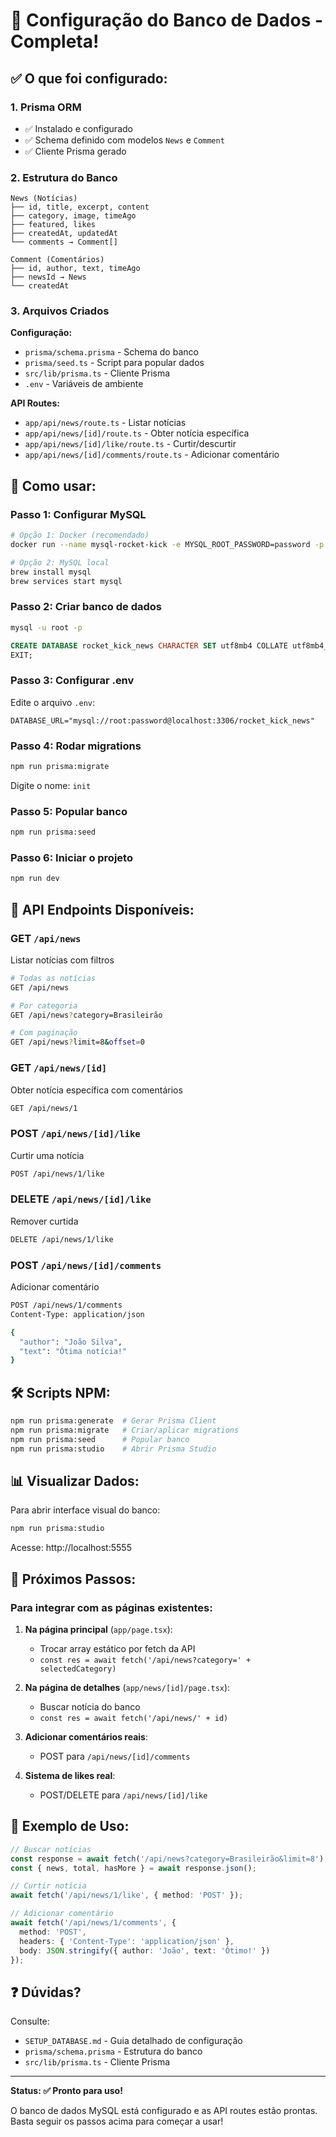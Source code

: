 # 🎉 Configuração do Banco de Dados - Completa!

## ✅ O que foi configurado:

### 1. **Prisma ORM**
- ✅ Instalado e configurado
- ✅ Schema definido com modelos `News` e `Comment`
- ✅ Cliente Prisma gerado

### 2. **Estrutura do Banco**
```
News (Notícias)
├── id, title, excerpt, content
├── category, image, timeAgo
├── featured, likes
├── createdAt, updatedAt
└── comments → Comment[]

Comment (Comentários)
├── id, author, text, timeAgo
├── newsId → News
└── createdAt
```

### 3. **Arquivos Criados**

**Configuração:**
- `prisma/schema.prisma` - Schema do banco
- `prisma/seed.ts` - Script para popular dados
- `src/lib/prisma.ts` - Cliente Prisma
- `.env` - Variáveis de ambiente

**API Routes:**
- `app/api/news/route.ts` - Listar notícias
- `app/api/news/[id]/route.ts` - Obter notícia específica  
- `app/api/news/[id]/like/route.ts` - Curtir/descurtir
- `app/api/news/[id]/comments/route.ts` - Adicionar comentário

## 🚀 Como usar:

### Passo 1: Configurar MySQL
```bash
# Opção 1: Docker (recomendado)
docker run --name mysql-rocket-kick -e MYSQL_ROOT_PASSWORD=password -p 3306:3306 -d mysql:8

# Opção 2: MySQL local
brew install mysql
brew services start mysql
```

### Passo 2: Criar banco de dados
```bash
mysql -u root -p
```
```sql
CREATE DATABASE rocket_kick_news CHARACTER SET utf8mb4 COLLATE utf8mb4_unicode_ci;
EXIT;
```

### Passo 3: Configurar .env
Edite o arquivo `.env`:
```env
DATABASE_URL="mysql://root:password@localhost:3306/rocket_kick_news"
```

### Passo 4: Rodar migrations
```bash
npm run prisma:migrate
```
Digite o nome: `init`

### Passo 5: Popular banco
```bash
npm run prisma:seed
```

### Passo 6: Iniciar o projeto
```bash
npm run dev
```

## 📡 API Endpoints Disponíveis:

### GET `/api/news`
Listar notícias com filtros
```bash
# Todas as notícias
GET /api/news

# Por categoria
GET /api/news?category=Brasileirão

# Com paginação
GET /api/news?limit=8&offset=0
```

### GET `/api/news/[id]`
Obter notícia específica com comentários
```bash
GET /api/news/1
```

### POST `/api/news/[id]/like`
Curtir uma notícia
```bash
POST /api/news/1/like
```

### DELETE `/api/news/[id]/like`
Remover curtida
```bash
DELETE /api/news/1/like
```

### POST `/api/news/[id]/comments`
Adicionar comentário
```bash
POST /api/news/1/comments
Content-Type: application/json

{
  "author": "João Silva",
  "text": "Ótima notícia!"
}
```

## 🛠️ Scripts NPM:

```bash
npm run prisma:generate  # Gerar Prisma Client
npm run prisma:migrate   # Criar/aplicar migrations
npm run prisma:seed      # Popular banco
npm run prisma:studio    # Abrir Prisma Studio
```

## 📊 Visualizar Dados:

Para abrir interface visual do banco:
```bash
npm run prisma:studio
```
Acesse: http://localhost:5555

## 🔄 Próximos Passos:

### Para integrar com as páginas existentes:

1. **Na página principal** (`app/page.tsx`):
   - Trocar array estático por fetch da API
   - `const res = await fetch('/api/news?category=' + selectedCategory)`

2. **Na página de detalhes** (`app/news/[id]/page.tsx`):
   - Buscar notícia do banco
   - `const res = await fetch('/api/news/' + id)`

3. **Adicionar comentários reais**:
   - POST para `/api/news/[id]/comments`

4. **Sistema de likes real**:
   - POST/DELETE para `/api/news/[id]/like`

## 📝 Exemplo de Uso:

```typescript
// Buscar notícias
const response = await fetch('/api/news?category=Brasileirão&limit=8');
const { news, total, hasMore } = await response.json();

// Curtir notícia
await fetch('/api/news/1/like', { method: 'POST' });

// Adicionar comentário
await fetch('/api/news/1/comments', {
  method: 'POST',
  headers: { 'Content-Type': 'application/json' },
  body: JSON.stringify({ author: 'João', text: 'Ótimo!' })
});
```

## ❓ Dúvidas?

Consulte:
- `SETUP_DATABASE.md` - Guia detalhado de configuração
- `prisma/schema.prisma` - Estrutura do banco
- `src/lib/prisma.ts` - Cliente Prisma

---

**Status: ✅ Pronto para uso!**

O banco de dados MySQL está configurado e as API routes estão prontas.
Basta seguir os passos acima para começar a usar!
